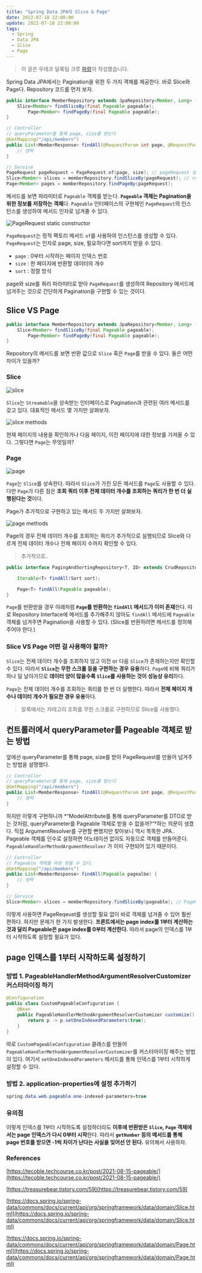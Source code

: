 ```yaml
---
title: "Spring Data JPA의 Slice & Page"
date: 2022-07-18 22:00:00
update: 2022-07-18 22:00:00
tags:
  - Spring
  - Data JPA
  - Slice
  - Page
---
```


> 이 글은 우테코 달록팀 크루 [파랑](https://github.com/summerlunaa)이 작성했습니다.

Spring Data JPA에서는 Pagination을 위한 두 가지 객체를 제공한다. 바로 Slice와 Page다. Repository 코드를 먼저 보자.

```java
public interface MemberRepository extends JpaRepository<Member, Long> {
    Slice<Member> findSliceBy(final Pageable pageable);
        Page<Member> findPageBy(final Pageable pageable);
}

// Controller
// queryParameter를 통해 page, size를 받는다
@GetMapping("/api/members")
public List<MemberResponse> findAll(@RequestParam int page, @RequestParam int size) {
    // 생략
}

// Service
PageRequest pageRequest = PageRequest.of(page, size); // pageRequest 생성
Slice<Member> slices = memberRepository.findSliceBy(pageRequest); // repository에서 페이지 가져오기
Page<Member> pages = memberRepository.findPageBy(pageRequest);
```

메서드를 보면 파라미터로 `Pageable` 객체를 받는다. **`Pageable` 객체는 Pagination을 위한 정보를 저장하는 객체**다. `Pageable` 인터페이스의 구현체인 `PageRequest`의 인스턴스를 생성하여 메서드 인자로 넘겨줄 수 있다.

![PageRequest static constructor](pagerequest.png)

`PageRequest`는 정적 팩토리 메서드 `of`를 사용하여 인스턴스를 생성할 수 있다. `PageRequest`는 인자로 page, size, 필요하다면 sort까지 받을 수 있다.

- `page` : 0부터 시작하는 페이지 인덱스 번호
- `size` : 한 페이지에 반환할 데이터의 개수
- `sort` : 정렬 방식

page와 size를 쿼리 파라미터로 받아 `PageRequest`를 생성하여 Repository 메서드에 넘겨주는 것으로 간단하게 Pagination을 구현할 수 있는 것이다.

## Slice VS Page

```java
public interface MemberRepository extends JpaRepository<Member, Long> {
    Slice<Member> findSliceBy(final Pageable pageable);
        Page<Member> findPageBy(final Pageable pageable);
}
```

Repository의 메서드를 보면 반환 값으로 `Slice` 혹은 `Page`를 받을 수 있다. 둘은 어떤 차이가 있을까?

### Slice

![slice](slice.png)

`Slice`는 `Streamable`을 상속받는 인터페이스로 Pagination과 관련된 여러 메서드를 갖고 있다. 대표적인 메서드 몇 가지만 살펴보자.

![slice methods](slice_methods.png)

현재 페이지의 내용을 확인하거나 다음 페이지, 이전 페이지에 대한 정보를 가져올 수 있다. 그렇다면 `Page`는 무엇일까?

### Page

![page](page.png)

`Page`는 `Slice`를 상속한다. 따라서 `Slice`가 가진 모든 메서드를 `Page`도 사용할 수 있다. 다만 `Page`가 다른 점은 **조회 쿼리 이후 전체 데이터 개수를 조회하는 쿼리가 한 번 더 실행된다는 것**이다.

Page가 추가적으로 구현하고 있는 메서드 두 가지만 살펴보자.

![page methods](page_methods.png)

Page의 경우 전체 데이터 개수를 조회하는 쿼리가 추가적으로 실행되므로 Slice와 다르게 전체 데이터 개수나 전체 페이지 수까지 확인할 수 있다.

> 추가적으로..

```java
public interface PagingAndSortingRepository<T, ID> extends CrudRepository<T, ID> {

    Iterable<T> findAll(Sort sort);

    Page<T> findAll(Pageable pageable);
}
```

`Page`를 반환받을 경우 아래처럼 **`Page`를 반환하는 `findAll` 메서드가 이미 존재**한다. 따로 Repository Interface에 메서드를 추가해주지 않아도 `findAll` 메서드에 `Pageable` 객체를 넘겨주면 Pagination을 사용할 수 있다. (Slice를 반환하려면 메서드를 정의해주어야 한다.)

### Slice VS Page 어떤 걸 사용해야 할까?

`Slice`는 전체 데이터 개수를 조회하지 않고 이전 or 다음 `Slice`가 존재하는지만 확인할 수 있다. 따라서 **`Slice`는 무한 스크롤 등을 구현하는 경우 유용**하다. `Page`에 비해 쿼리가 하나 덜 날아가므로 **데이터 양이 많을수록 `Slice`를 사용하는 것이 성능상 유리**하다.

`Page`는 전체 데이터 개수를 조회하는 쿼리를 한 번 더 실행한다. 따라서 **전체 페이지 개수나 데이터 개수가 필요한 경우 유용**하다.

> 알록에서는 카테고리 조회를 무한 스크롤로 구현하므로 Slice를 사용했다.

## 컨트롤러에서 queryParameter를 Pageable 객체로 받는 방법

앞에선 queryParameter를 통해 page, size를 받아 PageRequest를 만들어 넘겨주는 방법을 설명했다.

```java
// Controller
// queryParameter를 통해 page, size를 받는다
@GetMapping("/api/members")
public List<MemberResponse> findAll(@RequestParam int page, @RequestParam int size) {
    // 생략
}
```

하지만 이렇게 구현하니까 *“ModelAttribute를 통해 queryParameter를 DTO로 받는 것처럼, queryParameter를 Pageable 객체로 받을 수 없을까?”*하는 의문이 생겼다. 직접 ArgumentResolver를 구현할 뻔했지만 찾아보니 역시 똑똑한 JPA.. Pageable 객체를 인수로 설정하면 어노테이션 없이도 자동으로 객체를 만들어준다. `PageableHandlerMethodArgumentResolver` 가 이미 구현되어 있기 때문이다.

```java
// Controller
// Pageable 객체를 바로 받을 수 있다.
@GetMapping("/api/members")
public List<MemberResponse> findAll(Pageable pagealbe) {
    // 생략
}

// Service
Slice<Member> slices = memberRepository.findSliceBy(pageable); // PageReqeust를 생성할 필요 없이 바로 객체를 넘겨줄 수 있다.
```

이렇게 사용하면 PageReqeust를 생성할 필요 없이 바로 객체를 넘겨줄 수 있어 훨씬 편하다. 하지만 문제가 한 가지 발생한다. **프론트에서는 page index를 1부터 계산하는 것과 달리 Pageable은 page index를 0부터 계산한다.** 따라서 page의 인덱스를 1부터 시작하도록 설정할 필요가 있다.

## page 인덱스를 1부터 시작하도록 설정하기

### 방법 1. PageableHandlerMethodArgumentResolverCustomizer 커스터마이징 하기

```java
@Configuration
public class CustomPageableConfiguration {
    @Bean
    public PageableHandlerMethodArgumentResolverCustomizer customize() {
        return p -> p.setOneIndexedParameters(true);
    }
}
```

따로 `CustomPageableConfiguration` 클래스를 만들어 `PageableHandlerMethodArgumentResolverCustomizer`를 커스터마이징 해주는 방법이 있다. 여기서 `setOneIndexedParameters` 메서드를 통해 인덱스를 1부터 시작하게 설정할 수 있다.

### 방법 2. application-properties에 설정 추가하기

```java
spring.data.web.pageable.one-indexed-parameters=true
```

### 유의점

이렇게 인덱스를 1부터 시작하도록 설정하더라도 **이후에 반환받은 `Slice`, `Page` 객체에서는 page 인덱스가 다시 0부터 시작**한다. 따라서 **`getNumber` 등의 메서드를 통해 page 번호를 받으면 -1씩 차이가 난다는 사실을 잊어선 안 된다.** 유의해서 사용하자.

### References

[https://tecoble.techcourse.co.kr/post/2021-08-15-pageable/](https://tecoble.techcourse.co.kr/post/2021-08-15-pageable/)

[https://treasurebear.tistory.com/59](https://treasurebear.tistory.com/59)

[https://docs.spring.io/spring-data/commons/docs/current/api/org/springframework/data/domain/Slice.html](https://docs.spring.io/spring-data/commons/docs/current/api/org/springframework/data/domain/Slice.html)

[https://docs.spring.io/spring-data/commons/docs/current/api/org/springframework/data/domain/Page.html](https://docs.spring.io/spring-data/commons/docs/current/api/org/springframework/data/domain/Page.html)
